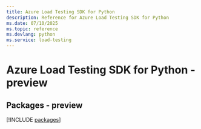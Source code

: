 ```yaml
---
title: Azure Load Testing SDK for Python
description: Reference for Azure Load Testing SDK for Python
ms.date: 07/10/2025
ms.topic: reference
ms.devlang: python
ms.service: load-testing
---
```

# Azure Load Testing SDK for Python - preview
## Packages - preview
[!INCLUDE [packages](load-testing-index.md)]